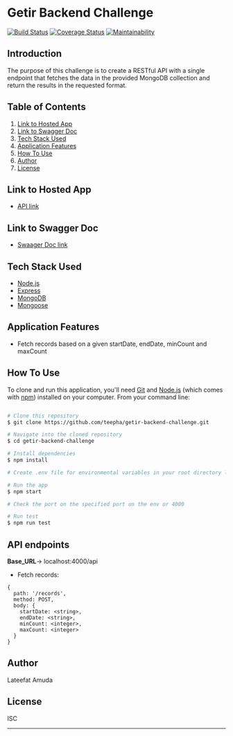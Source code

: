 # Getir Backend Challenge
[![Build Status](https://travis-ci.com/teepha/getir-backend-challenge.svg?branch=development)](https://travis-ci.com/teepha/getir-backend-challenge)
[![Coverage Status](https://coveralls.io/repos/github/teepha/getir-backend-challenge/badge.svg?branch=development)](https://coveralls.io/github/teepha/getir-backend-challenge?branch=development)
[![Maintainability](https://api.codeclimate.com/v1/badges/79e86b0d10aad37bbd69/maintainability)](https://codeclimate.com/github/teepha/getir-backend-challenge/maintainability)

## Introduction

The purpose of this challenge is to create a RESTful API with a single endpoint that fetches the data in the provided MongoDB collection and return the results in the requested format.

## Table of Contents

1. <a href="#link-to-hosted-app">Link to Hosted App</a>
2. <a href="#link-to-swagger-doc">Link to Swagger Doc</a>
3. <a href="#tech-stack-used">Tech Stack Used</a>
4. <a href="#application-features">Application Features</a>
5. <a href="#how-to-use">How To Use</a>
6. <a href="#author">Author</a>
7. <a href="#license">License</a>

## Link to Hosted App

- [API link](#)

## Link to Swagger Doc

- [Swaager Doc link](#)

## Tech Stack Used

- [Node.js](https://nodejs.org/)
- [Express](https://expressjs.com/)
- [MongoDB](https://www.mongodb.com/)
- [Mongoose](https://mongoosejs.com/)

## Application Features

- Fetch records based on a given startDate, endDate, minCount and maxCount

## How To Use

To clone and run this application, you'll need [Git](https://git-scm.com) and [Node.js](https://nodejs.org/en/download/) (which comes with [npm](http://npmjs.com)) installed on your computer. From your command line:

```bash

# Clone this repository
$ git clone https://github.com/teepha/getir-backend-challenge.git

# Navigate into the cloned repository
$ cd getir-backend-challenge

# Install dependencies
$ npm install

# Create .env file for environmental variables in your root directory like the sample.env file and provide the keys

# Run the app
$ npm start

# Check the port on the specified port on the env or 4000

# Run test
$ npm run test
```

## API endpoints

**Base_URL**-> localhost:4000/api

  - Fetch records:
    
  ```
  {
    path: '/records',
    method: POST,
    body: {
      startDate: <string>,
      endDate: <string>,
      minCount: <integer>,
      maxCount: <integer>
    }
  } 
  ```
 

## Author

Lateefat Amuda

## License

ISC

---
